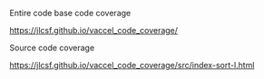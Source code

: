 Entire code base code coverage

https://jlcsf.github.io/vaccel_code_coverage/

Source code coverage

https://jlcsf.github.io/vaccel_code_coverage/src/index-sort-l.html
